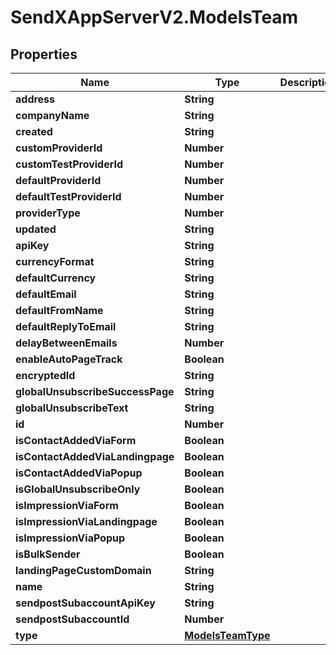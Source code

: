 # SendXAppServerV2.ModelsTeam

## Properties
Name | Type | Description | Notes
------------ | ------------- | ------------- | -------------
**address** | **String** |  | [optional] 
**companyName** | **String** |  | [optional] 
**created** | **String** |  | [optional] 
**customProviderId** | **Number** |  | [optional] 
**customTestProviderId** | **Number** |  | [optional] 
**defaultProviderId** | **Number** |  | [optional] 
**defaultTestProviderId** | **Number** |  | [optional] 
**providerType** | **Number** |  | [optional] 
**updated** | **String** |  | [optional] 
**apiKey** | **String** |  | [optional] 
**currencyFormat** | **String** |  | [optional] 
**defaultCurrency** | **String** |  | [optional] 
**defaultEmail** | **String** |  | [optional] 
**defaultFromName** | **String** |  | [optional] 
**defaultReplyToEmail** | **String** |  | [optional] 
**delayBetweenEmails** | **Number** |  | [optional] 
**enableAutoPageTrack** | **Boolean** |  | [optional] 
**encryptedId** | **String** |  | [optional] 
**globalUnsubscribeSuccessPage** | **String** |  | [optional] 
**globalUnsubscribeText** | **String** |  | [optional] 
**id** | **Number** |  | [optional] 
**isContactAddedViaForm** | **Boolean** |  | [optional] 
**isContactAddedViaLandingpage** | **Boolean** |  | [optional] 
**isContactAddedViaPopup** | **Boolean** |  | [optional] 
**isGlobalUnsubscribeOnly** | **Boolean** |  | [optional] 
**isImpressionViaForm** | **Boolean** |  | [optional] 
**isImpressionViaLandingpage** | **Boolean** |  | [optional] 
**isImpressionViaPopup** | **Boolean** |  | [optional] 
**isBulkSender** | **Boolean** |  | [optional] 
**landingPageCustomDomain** | **String** |  | [optional] 
**name** | **String** |  | [optional] 
**sendpostSubaccountApiKey** | **String** |  | [optional] 
**sendpostSubaccountId** | **Number** |  | [optional] 
**type** | [**ModelsTeamType**](ModelsTeamType.md) |  | [optional] 


